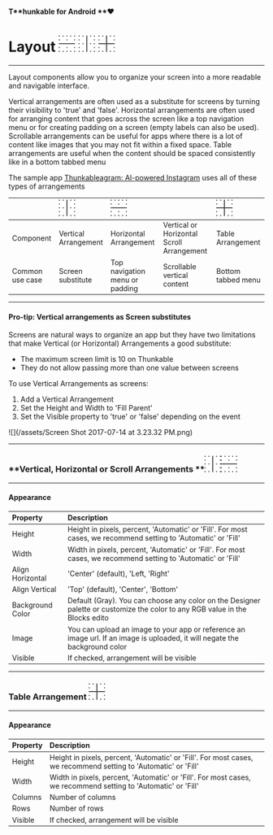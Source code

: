 #### T**hunkable for Android **❤

# Layout ![](/assets/hor-arrange-icon.png)  ![](/assets/ver-arrange-icon.png)  ![](/assets/table-arrange-icon.png)

---

Layout components allow you to organize your screen into a more readable and navigable interface.

Vertical arrangements are often used as a substitute for screens by turning their visibility to 'true' and 'false'.  Horizontal arrangements are often used for arranging content that goes across the screen like a top navigation menu or for creating padding on a screen \(empty labels can also be used\).  Scrollable arrangements can be useful for apps where there is a lot of content like images that you may not fit within a fixed space. Table arrangements are useful when the content should be spaced consistently like in a bottom tabbed menu

The sample app [Thunkableagram: AI-powered Instagram](#) uses all of these types of arrangements

|  | ![](/assets/ver-arrange-icon.png) | ![](/assets/hor-arrange-icon.png) |  | ![](/assets/table-arrange-icon.png) |
| :--- | :--- | :--- | :--- | :--- |
| Component | Vertical Arrangement | Horizontal Arrangement | Vertical or Horizontal Scroll Arrangement | Table Arrangement |
| Common use case | Screen substitute | Top navigation menu or padding | Scrollable vertical content | Bottom tabbed menu |

---

#### Pro-tip: Vertical arrangements as Screen substitutes

Screens are natural ways to organize an app but they have two limitations that make Vertical \(or Horizontal\) Arrangements a good substitute:

* The maximum screen limit is 10 on Thunkable
* They do not allow passing more than one value between screens

To use Vertical Arrangements as screens:

1. Add a Vertical Arrangement
2. Set the Height and Width to 'Fill Parent'
3. Set the Visible property to 'true' or 'false' depending on the event

![](/assets/Screen Shot 2017-07-14 at 3.23.32 PM.png)

---

### **Vertical, Horizontal or Scroll Arrangements **![](/assets/ver-arrange-icon.png)![](/assets/hor-arrange-icon.png)

---

#### Appearance

| Property | Description |
| :--- | :--- |
| Height | Height in pixels, percent, 'Automatic' or 'Fill'. For most cases, we recommend setting to 'Automatic' or 'Fill' |
| Width | Width in pixels, percent, 'Automatic' or 'Fill'. For most cases, we recommend setting to 'Automatic' or 'Fill' |
| Align Horizontal | 'Center' \(default\), 'Left, 'Right' |
| Align Vertical | 'Top' \(default\), 'Center', 'Bottom' |
| Background Color | Default \(Gray\). You can choose any color on the Designer palette or customize the color to any RGB value in the Blocks edito |
| Image | You can upload an image to your app or reference an image url. If an image is uploaded, it will negate the background color |
| Visible | If checked, arrangement will be visible |

---

### Table Arrangement ![](/assets/table-arrange-icon.png)

---

#### Appearance

| Property | Description |
| :--- | :--- |
| Height | Height in pixels, percent, 'Automatic' or 'Fill'. For most cases, we recommend setting to 'Automatic' or 'Fill' |
| Width | Width in pixels, percent, 'Automatic' or 'Fill'. For most cases, we recommend setting to 'Automatic' or 'Fill' |
| Columns | Number of columns |
| Rows | Number of rows |
| Visible | If checked, arrangement will be visible |

### 

### 

### 



